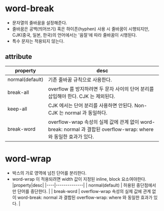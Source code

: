 # word-break
+ 문자열의 줄바꿈을 설정해준다.
+ 줄바꿈은 공백(띄어쓰기) 혹은 하이픈(hyphen) 사용 시 줄바꿈이 시행되지만, CJK(중국, 일본, 한국)의 언어에서는 '음절'에 따라 줄바꿈이 시행된다.
+ 특수 문자는 적용되지 않는다.

## attribute
| property | desc |
|----|--------------|
| normal(default) | 기존 줄바꿈 규칙으로 사용한다. |
| break-all | overflow 를 방지하려면 두 문자 사이의 단어 분리를 삽입해야 한다. CJK 는 제외된다. |
| keep-all | CJK 에서는 단어 분리를 사용하면 안된다. Non-CJK 는 normal 과 동일하다. |
| break-word | overflow-wrap 속성의 실제 값에 관계 없이 word-break: normal 과 결합된 overflow-wrap: where 와 동일한 효과가 있다. |

# word-wrap
+ 박스의 가로 영역에 넘친 단어를 분리한다.
+ word-wrap 이 적용되려면 width 값이 지정된 inline, block 요소여야한다.
|property|desc|
|----|--------------|
| normal(default) | 허용된 중단점에서만 단어를 중단한다. |
| break-word | overflow-wrap 속성의 실제 값에 관계 없이 word-break: normal 과 결합된 overflow-wrap: where 와 동일한 효과가 있다. |
